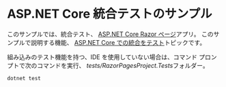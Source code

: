 # <a name="aspnet-core-integration-testing-sample"></a>ASP.NET Core 統合テストのサンプル

このサンプルでは、統合テスト、 [ASP.NET Core Razor ページ](https://docs.microsoft.com/aspnet/core/mvc/razor-pages)アプリ。 このサンプルで説明する機能、 [ASP.NET Core での統合をテスト](https://docs.microsoft.com/aspnet/core/test/integration-tests)トピックです。

組み込みのテスト機能を持つ、IDE を使用していない場合は、コマンド プロンプトで次のコマンドを実行、 *tests/RazorPagesProject.Tests*フォルダー。

```console
dotnet test
```
